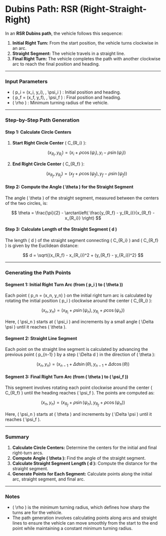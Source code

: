# Dubins Path: RSR (Right-Straight-Right)

In an **RSR Dubins path**, the vehicle follows this sequence:

1. **Initial Right Turn:** From the start position, the vehicle turns clockwise in an arc.
2. **Straight Segment:** The vehicle travels in a straight line.
3. **Final Right Turn:** The vehicle completes the path with another clockwise arc to reach the final position and heading.

---

### Input Parameters

- \( p_i = (x_i, y_i), \, \psi_i \) : Initial position and heading.
- \( p_f = (x_f, y_f), \, \psi_f \) : Final position and heading.
- \( \rho \) : Minimum turning radius of the vehicle.

---

### Step-by-Step Path Generation

#### Step 1: Calculate Circle Centers

1. **Start Right Circle Center** \( C_{R_i} \):

   $$
   (x_{R_i}, y_{R_i}) = \left( x_i + \rho \cos(\psi_i), \, y_i - \rho \sin(\psi_i) \right)
   $$

2. **End Right Circle Center** \( C_{R_f} \):

   $$
   (x_{R_f}, y_{R_f}) = \left( x_f + \rho \cos(\psi_f), \, y_f - \rho \sin(\psi_f) \right)
   $$

#### Step 2: Compute the Angle \( \theta \) for the Straight Segment

The angle \( \theta \) of the straight segment, measured between the centers of the two circles, is:

$$
\theta = \frac{\pi}{2} - \arctan\left( \frac{y_{R_f} - y_{R_i}}{x_{R_f} - x_{R_i}} \right)
$$

#### Step 3: Calculate Length of the Straight Segment \( d \)

The length \( d \) of the straight segment connecting \( C_{R_i} \) and \( C_{R_f} \) is given by the Euclidean distance:

$$
d = \sqrt{(x_{R_f} - x_{R_i})^2 + (y_{R_f} - y_{R_i})^2}
$$

---

### Generating the Path Points

#### Segment 1: Initial Right Turn Arc (from \( p_i \) to \( \theta \))

Each point \( p_n = (x_n, y_n) \) on the initial right turn arc is calculated by rotating the initial position \( p_i \) clockwise around the center \( C_{R_i} \):

$$
(x_n, y_n) = \left( x_{R_i} + \rho \sin(\psi_n), \, y_{R_i} + \rho \cos(\psi_n) \right)
$$

Here, \( \psi_n \) starts at \( \psi_i \) and increments by a small angle \( \Delta \psi \) until it reaches \( \theta \).

#### Segment 2: Straight Line Segment

Each point on the straight line segment is calculated by advancing the previous point \( p_{n-1} \) by a step \( \Delta d \) in the direction of \( \theta \):

$$
(x_n, y_n) = \left( x_{n-1} + \Delta d \sin(\theta), \, y_{n-1} + \Delta d \cos(\theta) \right)
$$

#### Segment 3: Final Right Turn Arc (from \( \theta \) to \( \psi_f \))

This segment involves rotating each point clockwise around the center \( C_{R_f} \) until the heading reaches \( \psi_f \). The points are computed as:

$$
(x_n, y_n) = \left( x_{R_f} + \rho \sin(\psi_n), \, y_{R_f} + \rho \cos(\psi_n) \right)
$$

Here, \( \psi_n \) starts at \( \theta \) and increments by \( \Delta \psi \) until it reaches \( \psi_f \).

---

### Summary

1. **Calculate Circle Centers:** Determine the centers for the initial and final right-turn arcs.
2. **Compute Angle \( \theta \):** Find the angle of the straight segment.
3. **Calculate Straight Segment Length \( d \):** Compute the distance for the straight segment.
4. **Generate Points for Each Segment:** Calculate points along the initial arc, straight segment, and final arc.

---

### Notes

- \( \rho \) is the minimum turning radius, which defines how sharp the turns are for the vehicle.
- The path generation involves calculating points along arcs and straight lines to ensure the vehicle can move smoothly from the start to the end point while maintaining a constant minimum turning radius.
